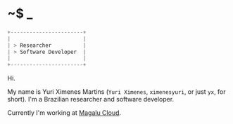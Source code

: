 # ~$ _

```js
+-----------------------+
|                       |
| > Researcher          |
| > Software Developer  |
|                       | 
+-----------------------+
```

Hi.

My name is Yuri Ximenes Martins (`Yuri Ximenes`, `ximenesyuri`, or just `yx`, for short). I'm a Brazilian researcher and software developer.

Currently I'm working at [Magalu Cloud](https://magalu.cloud).
